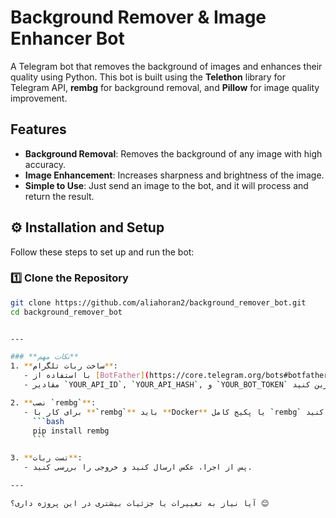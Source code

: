 # Background Remover & Image Enhancer Bot

A Telegram bot that removes the background of images and enhances their quality using Python. This bot is built using the **Telethon** library for Telegram API, **rembg** for background removal, and **Pillow** for image quality improvement.

## Features
- **Background Removal**: Removes the background of any image with high accuracy.
- **Image Enhancement**: Increases sharpness and brightness of the image.
- **Simple to Use**: Just send an image to the bot, and it will process and return the result.

## ⚙️ Installation and Setup

Follow these steps to set up and run the bot:

### 1️⃣ Clone the Repository
```bash
git clone https://github.com/aliahoran2/background_remover_bot.git
cd background_remover_bot


---

### **نکات مهم**
1. **ساخت ربات تلگرام**:
   - با استفاده از [BotFather](https://core.telegram.org/bots#botfather) یک ربات ایجاد کنید و توکن آن را دریافت کنید.
   - مقادیر `YOUR_API_ID`, `YOUR_API_HASH`, و `YOUR_BOT_TOKEN` را جایگزین کنید.

2. **نصب `rembg`**:
   - برای کار با **`rembg`** باید **Docker** یا پکیج کامل `rembg` را نصب کنید:
     ```bash
     pip install rembg
     ```

3. **تست ربات**:
   - پس از اجرا، عکس ارسال کنید و خروجی را بررسی کنید.

---

آیا نیاز به تغییرات یا جزئیات بیشتری در این پروژه داری؟ 😊

